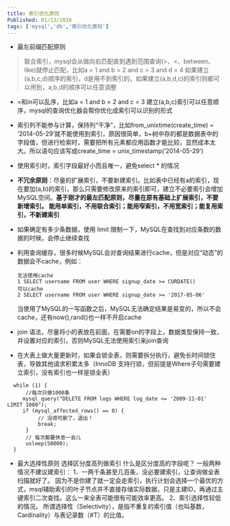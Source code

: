 ```yaml
---
title: 索引优化原则
Published: 01/13/2016
tags: ['mysql','db','索引优化原则'] 
---
```


- 最左前缀匹配原则
  
> 联合索引，mysql会从做向右匹配直到遇到范围查询(>、<、between、like)就停止匹配，比如a = 1 and b = 2 and c > 3 and d = 4 如果建立(a,b,c,d)顺序的索引，d是用不到索引的，如果建立(a,b,d,c)的索引则都可以用到，a,b,d的顺序可以任意调整

- =和in可以乱序，比如a = 1 and b = 2 and c = 3 建立(a,b,c)索引可以任意顺序，mysql的查询优化器会帮你优化成索引可以识别的形式

- 索引列不能参与计算，保持列“干净”，比如from_unixtime(create_time) = ’2014-05-29’就不能使用到索引，原因很简单，b+树中存的都是数据表中的字段值，但进行检索时，需要把所有元素都应用函数才能比较，显然成本太大。所以语句应该写成create_time = unix_timestamp(’2014-05-29’)

- 使用索引时，索引字段最好小而且唯一，避免select * 的情况

- **不冗余原则**：尽量的扩展索引，不要新建索引。比如表中已经有a的索引，现在要加(a,b)的索引，那么只需要修改原来的索引即可，建立不必要索引会增加MySQL空间。**基于刚才的最左匹配原则，尽量在原有基础上扩展索引，不要新增索引。 能用单索引，不用联合索引；能用窄索引，不用宽索引；能复用索引，不新建索引**

- 如果确定有多少条数据，使用 limit 限制一下，MySQL在查找到对应条数的数据的时候，会停止继续查找

- 利用查询缓存，很多时候MySQL会对查询结果进行cache，但是对应“动态”的数据会不cache，例如：
   ```
  无法使用cache
  1 SELECT username FROM user WHERE signup_date >= CURDATE() 
  可以cache
  2 SELECT username FROM user WHERE signup_date >= '2017-05-06' 
  ```
  当使用了MySQL的一写函数之后，MySQL无法确定结果是易变的，所以不会cache，还有now(),rand()也一样不开启cache

- join 语法，尽量将小的表放在前面，在需要on的字段上，数据类型保持一致，并设置对应的索引，否则MySQL无法使用索引来join查询

- 在大表上做大量更新时，如果会锁全表，则需要拆分执行，避免长时间锁住表，导致其他请求积累太多（InnoDB 支持行锁，但前提是Where子句需要建立索引，没有索引也一样是锁全表）

 ```
   while (1) {
       //每次只做1000条
      mysql_query("DELETE FROM logs WHERE log_date <= '2009-11-01' LIMIT 1000");
      if (mysql_affected_rows() == 0) {
           // 没得可删了，退出！
           break;
       }
       // 每次都要休息一会儿
       usleep(50000);
   }
 ```

- 最大选择性原则
  选择区分度高列做索引 什么是区分度高的字段呢？ 一般两种情况不建议建索引： 1、一两千条甚至几百条，没必要建索引，让查询做全表扫描就好了。 因为不是你建了就一定会走索引，执行计划会选择一个最优的方式，msql辅助索引的叶子节点并不直接存储实际数据，只是主建ID，再通过主键索引二次查找。这么一来全表可能很有可能效率更高。 2、索引选择性较低的情况。 所谓选择性（Selectivity），是指不重复的索引值（也叫基数，Cardinality）与表记录数（#T）的比值。